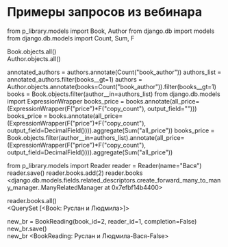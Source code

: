 
# Примеры запросов из вебинара
>
from p_library.models import Book, Author
from django.db import models 
from django.db.models import Count, Sum, F


Book.objects.all()   
Author.objects.all()
>
annotated_authors = authors.annotate(Count("book_author")) 
authors_list = annotated_authors.filter(books__gt=1)
authors = Author.objects.annotate(books=Count("book_author")).filter(books__gt=1)
books = Book.objects.filter(author__in=authors_list)
from django.db.models import ExpressionWrapper
books_price = books.annotate(all_price=(ExpressionWrapper(F("price")*F("copy_count"), output_field="")))
books_price = books.annotate(all_price=(ExpressionWrapper(F("price")*F("copy_count"), output_field=DecimalField()))).aggregate(Sum("all_price"))
books_price = Book.objects.filter(author__in=authors_list).annotate(all_price=(ExpressionWrapper(F("price")*F("copy_count"), output_field=DecimalField()))).aggregate(Sum("all_price"))

>
from p_library.models import Reader 
reader = Reader(name="Вася")
reader.save()
reader.books.add(2) 
reader.books                                                                                                                   
<django.db.models.fields.related_descriptors.create_forward_many_to_many_manager.<locals>.ManyRelatedManager at 0x7efbf14b4400>

reader.books.all()                                                 
<QuerySet [<Book: Руслан и Людмила>]>

new_br = BookReading(book_id=2, reader_id=1, completion=False)
new_br.save()                                       
new_br
<BookReading: Руслан и Людмила-Вася-False>
